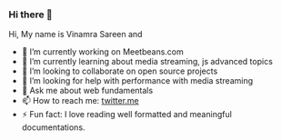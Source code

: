 ### Hi there 👋

Hi, My name is Vinamra Sareen and

- 🔭 I’m currently working on Meetbeans.com
- 🌱 I’m currently learning about media streaming, js advanced topics
- 👯 I’m looking to collaborate on open source projects
- 🤔 I’m looking for help with performance with media streaming 
- 💬 Ask me about web fundamentals
- 📫 How to reach me: [twitter.me](https://twitter.com/VinamraSareen)
- ⚡ Fun fact: I love reading well formatted and meaningful documentations.
<!--
**Vsareen0/Vsareen0** is a ✨ _special_ ✨ repository because its `README.md` (this file) appears on your GitHub profile.



-->
